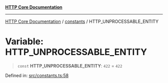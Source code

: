 [**HTTP Core Documentation**](../../README.md)

***

[HTTP Core Documentation](../../README.md) / [constants](../README.md) / HTTP\_UNPROCESSABLE\_ENTITY

# Variable: HTTP\_UNPROCESSABLE\_ENTITY

> `const` **HTTP\_UNPROCESSABLE\_ENTITY**: `422` = `422`

Defined in: [src/constants.ts:58](https://github.com/stonemjs/http-core/blob/6577700bdede2420a5df45a338635c35547070ea/src/constants.ts#L58)

